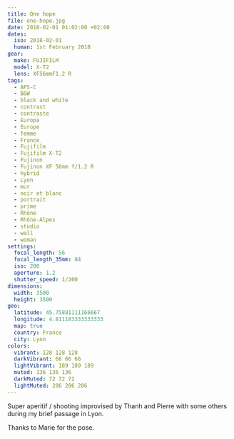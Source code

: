 ```yaml
---
title: One hope
file: one-hope.jpg
date: 2018-02-01 01:02:00 +02:00
dates:
  iso: 2018-02-01
  human: 1st February 2018
gear:
  make: FUJIFILM
  model: X-T2
  lens: XF56mmF1.2 R
tags:
  - APS-C
  - B&W
  - black and white
  - contrast
  - contraste
  - Europa
  - Europe
  - femme
  - France
  - Fujifilm
  - Fujifilm X-T2
  - Fujinon
  - Fujinon XF 56mm f/1.2 R
  - hybrid
  - Lyon
  - mur
  - noir et blanc
  - portrait
  - prime
  - Rhône
  - Rhône-Alpes
  - studio
  - wall
  - woman
settings:
  focal_length: 56
  focal_length_35mm: 84
  iso: 200
  aperture: 1.2
  shutter_speed: 1/200
dimensions:
  width: 3500
  height: 3500
geo:
  latitude: 45.75881111166667
  longitude: 4.811183333333333
  map: true
  country: France
  city: Lyon
colors:
  vibrant: 128 128 128
  darkVibrant: 66 66 66
  lightVibrant: 189 189 189
  muted: 136 136 136
  darkMuted: 72 72 72
  lightMuted: 206 206 206
---
```


Super aperitif / shooting improvised by Thanh and Pierre with some others during my brief passage in Lyon.

Thanks to Marie for the pose.
